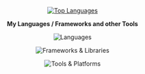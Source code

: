 <p align="center">
  <a href="https://github.com/brunojurakic">
    <img src="https://github-readme-stats.vercel.app/api/top-langs/?username=brunojurakic&theme=radical&size_weight=0.5&count_weight=0.5&layout=compact" alt="Top Languages"/>
  </a>
</p>

<p align="center">
  <b>My Languages / Frameworks and other Tools</b>
</p>

<p align="center">
  <img src="https://skillicons.dev/icons?i=ts,js,java,python,perl,c,cpp,cs,html,css,bash" alt="Languages" />
</p>

<p align="center">
  <img src="https://skillicons.dev/icons?i=react,nextjs,nodejs,electron,tailwind,bootstrap,express,vite,spring,dotnet" alt="Frameworks & Libraries" />
</p>

<p align="center">
  <img src="https://skillicons.dev/icons?i=linux,git,github,docker,postgres,mongodb,vscode,cloudflare,figma" alt="Tools & Platforms" />
</p>
